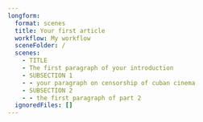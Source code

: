 ```yaml
---
longform:
  format: scenes
  title: Your first article
  workflow: My workflow
  sceneFolder: /
  scenes:
    - TITLE
    - The first paragraph of your introduction
    - SUBSECTION 1
    - - your paragraph on censorship of cuban cinema
    - SUBSECTION 2
    - - the first paragraph of part 2
  ignoredFiles: []
---
```

